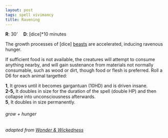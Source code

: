 ```yaml
---
layout: post
tags: spell vivimancy
title: Ravening
---
```

**R**: 30’ 		**D**: [dice]*10 minutes

The growth processes of [dice] [beasts](/list/monsters-beast) are accelerated, inducing ravenous hunger. 

If sufficient food is not available, the creatures will attempt to consume anything nearby, and will gain sustenance from materials not normally consumable, such as wood or dirt, though food or flesh is preferred. Roll a D6 for each animal targetted: 

**1**, It grows until it becomes gargantuan (10HD) and is driven insane. <br>
**2-5,** It doubles in size for the duration of the spell (double HP) and then collapse into unconsciousness afterwards. <br>
**5**, It doubles in size permanently. <br>

###### grow + hunger
###### adapted from [Wonder & Wickedness](https://www.drivethrurpg.com/product/145647/Wonder--Wickedness)
